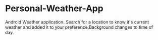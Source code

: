 # Personal-Weather-App
Android Weather application.
Search for a location to know it's current weather and added it to your preference.Background changes to time of day.
